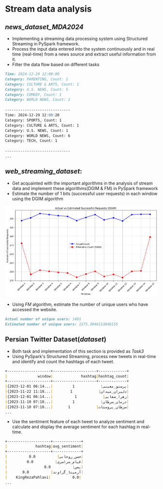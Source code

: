 # Stream data analysis

## *news_dataset_MDA2024*
- Implementing a streaming data processing system using Structured Streaming in PySpark framework.
- Process the input data entered into the system continuously and in real time (real-time) from a news source and extract useful information from it.
- Filter the data flow based on different tasks
```markdown
Time: 2024-12-29 12:00:00
Category: PARENTING, Count: 1
Category: CULTURE & ARTS, Count: 1
Category: U.S. NEWS, Count: 5
Category: COMEDY, Count: 1
Category: WORLD NEWS, Count: 2

------------------------------
Time: 2024-12-29 12:00:20
Category: SPORTS, Count: 1
Category: CULTURE & ARTS, Count: 1
Category: U.S. NEWS, Count: 1
Category: WORLD NEWS, Count: 6
Category: TECH, Count: 1

------------------------------
...
```

## *web_streaming_dataset*:

- Get acquainted with the important algorithms in the analysis of stream data and implement these algorithms(DGIM & FM) in PySpark framework
- Estimate the number of 1 bits (successful user requests) in each window using the DGIM algorithm
<p align="center">
    <img src="1.png" alt="Descriptive Alt Text" class="fit-width-image">
</p>

- Using *FM* algorithm, estimate the number of unique users who have accessed the website.
```markdown
Actual number of unique users: 1491
Estimated number of unique users: 1575.3846153846155
```

## Persian Twitter Dataset(*dataset*)
- Both task and implementation of this section is provided as *Task3*
- Using PySpark's Structured Streaming, process new tweets in real-time and identify and count the hashtags of each tweet.
```markdown
+--------------------+--------------------+-------------+
|              window|             hashtag|hashtag_count|
+--------------------+--------------------+-------------+
|{2023-12-01 06:14...|         پرستو_معینی|            1|
|{2023-11-22 11:18...|        دلیران_میدان|            1|
|{2023-12-01 06:14...|          زهرا_صفایی|            1|
|{2023-11-10 07:10...|         درمان_سرطان|            1|
|{2023-11-10 07:10...|       سرطان_پروستات|            1|
...
```
- Use the sentiment feature of each tweet to analyze sentiment and calculate and display the average sentiment for each hashtag in real-time.
```markdown
+--------------------+-------------+
|             hashtag|avg_sentiment|
+--------------------+-------------+
|          حسن_روحانی|          0.0|
|         قیام_سراسری|          0.0|
|                 یمن|          0.0|
|       آرمیتا_گراوند|          0.0|
|    KingRezaPahlavi‌|          0.0|
...
```
